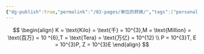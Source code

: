 ```yaml
---
{"dg-publish":true,"permalink":"/02-pages/单位的转换/","tags":["personal/blog","计算机组成原理/概述"]}
---
```


$$
\begin{align}
K = \text{Kilo} = \text{千} = 10^{3},M = \text{Million} = \text{百万} = 10 ^{6},T = \text{Tera} = \text{万亿} = 10^{12} \\
P = 10^{3}T, E = 10^{3}P, Z = 10^{3}E
\end{align}
$$
